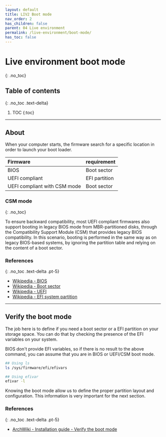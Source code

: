 ```yaml
---
layout: default
title: LIV2 Boot mode
nav_order: 2
has_children: false
parent: 04 Live environment
permalink: /live-environment/boot-mode/
has_toc: false
---
```


# Live environment boot mode
{: .no_toc}

## Table of contents
{: .no_toc .text-delta}

1. TOC
{:toc}

---

## About

When your computer starts, the firmware search for a specific location in order to launch your boot loader.

| Firmware                     | requirement   |
| :--------------------------- | :------------ |
| BIOS                         | Boot sector   |
| UEFI compliant               | EFI partition |
| UEFI compliant with CSM mode | Boot sector   |

### CSM mode
{: .no_toc}

To ensure backward compatibility, most UEFI compliant firmwares also support booting in legacy BIOS mode from MBR-partitioned disks, through the Compatibility Support Module (CSM) that provides legacy BIOS compatibility. In this scenario, booting is performed in the same way as on legacy BIOS-based systems, by ignoring the partition table and relying on the content of a boot sector.

### References
{: .no_toc .text-delta .pt-5}

- [Wikipedia - BIOS](https://en.wikipedia.org/wiki/BIOS)
- [Wikipedia - Boot sector](https://en.wikipedia.org/wiki/Boot_sector)
- [Wikipedia - UEFI](https://en.wikipedia.org/wiki/Unified_Extensible_Firmware_Interface)
- [Wikipedia - EFI system partition](https://en.wikipedia.org/wiki/EFI_system_partition)

---

## Verify the boot mode

The job here is to define if you need a boot sector or a EFI partition on your storage space. You can do that by checking the presence of the EFI variables on your system.

BIOS don't provide EFI variables, so if there is no result to the above command, you can assume that you are in BIOS or UEFI/CSM boot mode.

```bash
## Using ls
ls /sys/firmware/efi/efivars

## Using efivar
efivar -l
```

Knowing the boot mode allow us to define the proper partition layout and configuration. This information is very important for the next section.

### References
{: .no_toc .text-delta .pt-5}

- [ArchWiki - Installation guide - Verify the boot mode](https://wiki.archlinux.org/index.php/Installation_guide#Verify_the_boot_mode)
